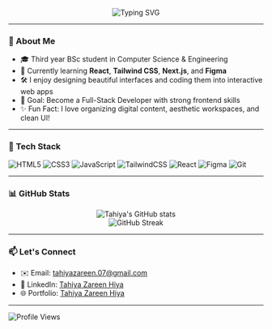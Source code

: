 <p align="center">
  <img src="https://readme-typing-svg.demolab.com?font=Fira+Code&duration=3000&pause=1000&color=FCA5A5&center=true&vCenter=true&multiline=true&width=500&lines=Hi+there%2C+I'm+Tahiya+Zareen+Hiya!;Aspiring+Frontend+Developer;UI%2FUX+Design+Lover+%F0%9F%8E%A8;CSE+Student+%F0%9F%92%BB;Let's+Build+Something+Beautiful!" alt="Typing SVG" />
</p>


---

### 📌 About Me

- 🎓 Third year BSc student in Computer Science & Engineering
- 🌱 Currently learning **React**, **Tailwind CSS**, **Next.js**, and **Figma**
- 🛠️ I enjoy designing beautiful interfaces and coding them into interactive web apps
- 🎯 Goal: Become a Full-Stack Developer with strong frontend skills
- ✨ Fun Fact: I love organizing digital content, aesthetic workspaces, and clean UI!

---

### 🧰 Tech Stack

![HTML5](https://img.shields.io/badge/HTML5-E34F26?style=for-the-badge&logo=html5&logoColor=white)
![CSS3](https://img.shields.io/badge/CSS3-1572B6?style=for-the-badge&logo=css3&logoColor=white)
![JavaScript](https://img.shields.io/badge/JavaScript-F7DF1E?style=for-the-badge&logo=javascript&logoColor=black)
![TailwindCSS](https://img.shields.io/badge/TailwindCSS-38B2AC?style=for-the-badge&logo=tailwind-css&logoColor=white)
![React](https://img.shields.io/badge/React-61DAFB?style=for-the-badge&logo=react&logoColor=black)
![Figma](https://img.shields.io/badge/Figma-F24E1E?style=for-the-badge&logo=figma&logoColor=white)
![Git](https://img.shields.io/badge/Git-F05032?style=for-the-badge&logo=git&logoColor=white)

---

### 📊 GitHub Stats

<p align="center">
  <img src="https://github-readme-stats.vercel.app/api?username=Tahiya07&show_icons=true&theme=tokyonight" alt="Tahiya's GitHub stats" />
  <br />
  <img src="https://github-readme-streak-stats.herokuapp.com/?user=Tahiya07&theme=tokyonight" alt="GitHub Streak" />
</p>

---

### 📫 Let's Connect

- ✉️ Email: [tahiyazareen.07@gmail.com](mailto:tahiyazareen.07@gmail.com)
- 💼 LinkedIn: [Tahiya Zareen Hiya](www.linkedin.com/in/tahiya-zareen-hiya-967a542ab)
- 🌐 Portfolio: [Tahiya Zareen Hiya](https://tahiya07.github.io/Portfolio/)

---

![Profile Views](https://komarev.com/ghpvc/?username=Tahiya07&color=38B2AC&style=flat)


